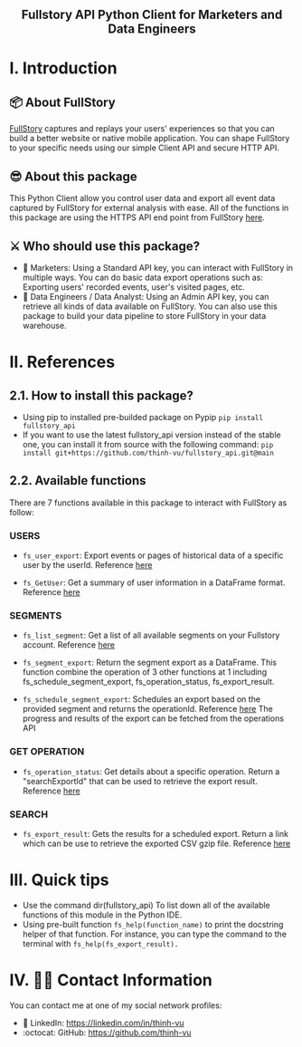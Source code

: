 <h2 align="center">Fullstory API Python Client for Marketers and Data Engineers</h2>

# I. Introduction
## 📦 About FullStory
[FullStory](https://fullstory.com/) captures and replays your users' experiences so that you can build a better website or native mobile application. You can shape FullStory to your specific needs using our simple Client API and secure HTTP API.

## 😎 About this package
This Python Client allow you control user data and export all event data captured by FullStory for external analysis with ease. All of the functions in this package are using the HTTPS API end point from FullStory [here](https://developer.fullstory.com/introduction).

## ⚔️ Who should use this package?
- 💌 Marketers: Using a Standard API key, you can interact with FullStory in multiple ways. You can do basic data export operations such as: Exporting users' recorded events, user's visited pages, etc.
- 📝 Data Engineers / Data Analyst: Using an Admin API key, you can retrieve all kinds of data available on FullStory. You can also use this package to build your data pipeline to store FullStory in your data warehouse.

# II. References
## 2.1. How to install this package?
- Using pip to installed pre-builded package on Pypip `pip install fullstory_api`
- If you want to use the latest fullstory_api version instead of the stable one, you can install it from source with the following command:
`pip install git+https://github.com/thinh-vu/fullstory_api.git@main`

## 2.2. Available functions

There are 7 functions available in this package to interact with FullStory as follow:

### USERS

- `fs_user_export`: Export events or pages of historical data of a specific user by the userId. Reference [here](https://developer.fullstory.com/get-data-export)
 
- `fs_GetUser`: Get a summary of user information in a DataFrame format. Reference [here](https://developer.fullstory.com/get-user)

### SEGMENTS

- `fs_list_segment`: Get a list of all available segments on your Fullstory account. Reference [here](https://developer.fullstory.com/list-segments)

- `fs_segment_export`: Return the segment export as a DataFrame. This function combine the operation of 3 other functions at 1 including fs_schedule_segment_export, fs_operation_status, fs_export_result.

- `fs_schedule_segment_export`: Schedules an export based on the provided segment and returns the operationId. Reference [here](https://developer.fullstory.com/create-segment-export)
The progress and results of the export can be fetched from the operations API

### GET OPERATION

- `fs_operation_status`: Get details about a specific operation. Return a "searchExportId" that can be used to retrieve the export result. Reference [here](https://developer.fullstory.com/get-operation)

### SEARCH

- `fs_export_result`: Gets the results for a scheduled export. Return a link which can be use to retrieve the exported CSV gzip file. Reference [here](https://developer.fullstory.com/get-export-results)

# III. Quick tips
- Use the command dir(fullstory_api) To list down all of the available functions of this module in the Python IDE.
- Using pre-built function `fs_help(function_name)` to print the docstring helper of that function. For instance, you can type the command to the terminal with `fs_help(fs_export_result).`

# IV. 🙋‍♂️ Contact Information
You can contact me at one of my social network profiles:

- 💼 LinkedIn: https://linkedin.com/in/thinh-vu
- :octocat: GitHub: https://github.com/thinh-vu
